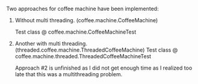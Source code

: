 Two approaches for coffee machine have been implemented:

1. Without multi threading. (coffee.machine.CoffeeMachine)

   Test class @ coffee.machine.CoffeeMachineTest

2. Another with multi threading.(threaded.coffee.machine.ThreadedCoffeeMachine)
    Test class @ coffee.machine.threaded.ThreadedCoffeeMachineTest
    
    Approach #2 is unfinished as I did not get enough time as I realized too late that this was a multithreading problem.
    
    